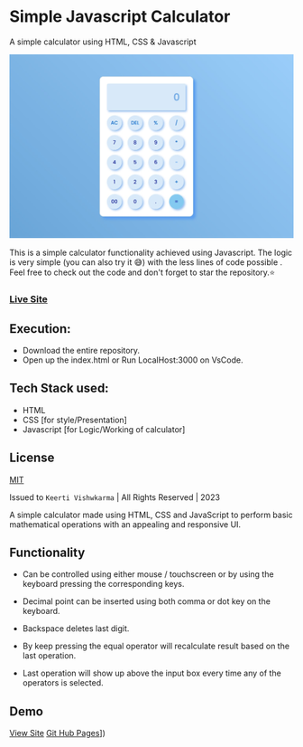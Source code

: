 
# Simple Javascript Calculator

 A simple calculator using HTML, CSS &amp; Javascript

 ![screenshot](readme.jpg)

 This is a simple calculator functionality achieved using Javascript. The logic is very simple (you can also try it 😅) with the less lines of code possible .
 Feel free to check out the code and don't forget to star the repository.⭐

### [Live Site]([(https://keerti1924.github.io/Simple-JavaScript-Calculator/)])

## Execution:
- Download the entire repository.
- Open up the index.html or Run LocalHost:3000 on VsCode.

## Tech Stack used: 
- HTML
- CSS [for style/Presentation]
- Javascript [for Logic/Working of calculator]

## License 

[MIT](LICENSE)

Issued to ```Keerti Vishwkarma``` | All Rights Reserved | 2023

A simple calculator made using HTML, CSS and JavaScript to perform basic mathematical operations with an appealing and responsive UI.

## Functionality

- Can be controlled using either mouse / touchscreen or by using the keyboard pressing the corresponding keys.

- Decimal point can be inserted using both comma or dot key on the keyboard.

- Backspace deletes last digit.

- By keep pressing the equal operator will recalculate result based on the last operation.

- Last operation will show up above the input box every time any of the operators is selected.

## Demo

[View Site]([(https://keerti1924.github.io/Simple-JavaScript-Calculator/)])
[Git Hub Pages]([https://github.com/keerti1924/Simple-JavaScript-Calculator.git)])


